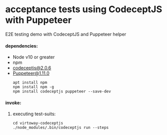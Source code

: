 # acceptance tests using CodeceptJS with Puppeteer
E2E testing demo with CodeceptJS and Puppeteer helper

#### dependencies:
* Node v10 or greater
* npm
* codeceptjs@2.0.6
* Puppeteer@1.11.0
    ```
    apt install npm
    npm install npm -g
    npm install codeceptjs puppeteer --save-dev
    ```
#### invoke:
1. executing test-suits:
    ```
    cd virtoway-codeceptjs
    ./node_modules/.bin/codeceptjs run --steps
    ```